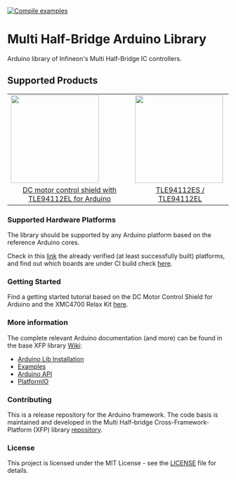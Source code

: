 [![Compile examples](https://github.com/Infineon/arduino-multi-half-bridge/actions/workflows/compile_examples.yml/badge.svg)](https://github.com/Infineon/arduino-multi-half-bridge/actions/workflows/compile_examples.yml)

# Multi Half-Bridge Arduino Library

Arduino library of Infineon's Multi Half-Bridge IC controllers.

## Supported Products

<table>
    <tr>
        <td><img src="https://github.com/Infineon/Assets/raw/master/Pictures/TLE94112EL_Shield.png" width=200></td>
        <td><img src="https://www.infineon.com/export/sites/default/_images/product/power/motor_control_ics/TLE94112ES_TSDSO-24-51_Combi.jpg_1867607890.jpg" width=200></td>
    </tr>
    <tr>
        <td style="text-align: center"><a href="https://github.com/Infineon/multi-half-bridge/wiki/Ino-Getting-Started">DC motor control shield with TLE94112EL for Arduino</a></td>
        <td style="text-align: center"><a href="https://github.com/Infineon/multi-half-bridge/wiki/Home">TLE94112ES / TLE94112EL</a></td>
    </tr>
</table>

### Supported Hardware Platforms

The library should be supported by any Arduino platform based on the reference Arduino cores. 

Check in this [link](https://github.com/Infineon/multi-half-bridge/wiki/Hardware-Platforms) the already verified (at least successfully built) platforms, and find out which boards are under CI build check [here](https://github.com/Infineon/multi-half-bridge/blob/master/.github/workflows/build-check.yml).

### Getting Started

Find a getting started tutorial based on the DC Motor Control Shield for Arduino and the XMC4700 Relax Kit [here](https://github.com/Infineon/multi-half-bridge/wiki/Ino-Getting-Started).

### More information

The complete relevant Arduino documentation (and more) can be found in the base XFP library [Wiki](https://github.com/infineon/multi-half-bridge/wiki/Home):

* <a href="https://github.com/Infineon/multi-half-bridge/wiki/Ino-Library-Installation"> Arduino Lib Installation</a><br> 
* <a href="https://github.com/Infineon/multi-half-bridge/wiki/Examples"> Examples</a><br>
* <a href="https://github.com/Infineon/multi-half-bridge/wiki/Arduino-API">Arduino API</a><br>
* <a href="https://github.com/Infineon/multi-half-bridge/wiki/PlatformIO">PlatformIO</a><br>

### Contributing

This is a release repository for the Arduino framework. The code basis is maintained and developed in the Multi Half-bridge Cross-Framework-Platform (XFP) library [repository](https://github.com/infineon/multi-half-bridge). 
  
### License

This project is licensed under the MIT License - see the [LICENSE](LICENSE) file for details.


